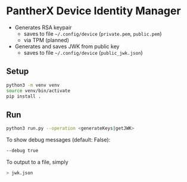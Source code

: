 # PantherX Device Identity Manager

- Generates RSA keypair
   - saves to file `~/.config/device` (`private.pem`, `public.pem`)
   - via TPM (planned)
- Generates and saves JWK from public key
   - saves to file `~/.config/device` (`public_jwk.json`)

## Setup

```bash
python3 -m venv venv
source venv/bin/activate
pip install .
```

## Run

```bash
python3 run.py --operation <generateKeys|getJWK>
```

To show debug messages (default: False):

```bash
--debug true
```

To output to a file, simply

```bash
> jwk.json
```
